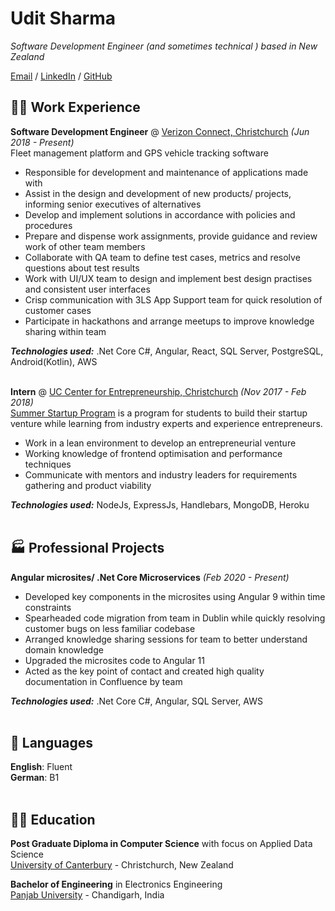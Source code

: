 # Udit Sharma

_Software Development Engineer (and sometimes technical ) based in New Zealand_ <br>

[Email](mailto:ush13@uclive.ac.nz) / [LinkedIn](https://www.linkedin.com/in/udit-sharma-nz/) / [GitHub](https://github.com/uditsharmanz/)

## 👨‍🔬 Work Experience

**Software Development Engineer** @ [Verizon Connect, Christchurch](https://www.verizonconnect.com/nz/) _(Jun 2018 - Present)_ <br>
Fleet management platform and GPS vehicle tracking software
  - Responsible for development and maintenance of applications made with 
  - Assist in the design and development of new products/ projects, informing senior executives of alternatives
  - Develop and implement solutions in accordance with policies and procedures
  - Prepare and dispense work assignments, provide guidance and review work of other team members
  - Collaborate with QA team to define test cases, metrics and resolve questions about test results
  - Work with UI/UX team to design and implement best design practises and consistent user interfaces
  - Crisp communication with 3LS App Support team for quick resolution of customer cases
  - Participate in hackathons and arrange meetups to improve knowledge sharing within team

**_Technologies used:_** .Net Core C#, Angular, React, SQL Server, PostgreSQL, Android(Kotlin), AWS
<br><br>

**Intern** @ [UC Center for Entrepreneurship, Christchurch](https://www.canterbury.ac.nz/business/uce/) _(Nov 2017 - Feb 2018)_ <br>
[Summer Startup Program](https://www.canterbury.ac.nz/business/uce/summerstartup/) is a program for students to build their startup venture while learning from industry experts and experience entrepreneurs.
  - Work in a lean environment to develop an entrepreneurial venture
  - Working knowledge of frontend optimisation and performance techniques
  - Communicate with mentors and industry leaders for requirements gathering and product viability

**_Technologies used:_** NodeJs, ExpressJs, Handlebars, MongoDB, Heroku
<br><br>

## 🏭 Professional Projects

**Angular microsites/ .Net Core Microservices** _(Feb 2020 - Present)_ <br>
  - Developed key components in the microsites using Angular 9 within time constraints
  - Spearheaded code migration from team in Dublin while quickly resolving customer bugs on less familiar codebase
  - Arranged knowledge sharing sessions for team to better understand domain knowledge
  - Upgraded the microsites code to Angular 11
  - Acted as the key point of contact and created high quality documentation in Confluence by team

**_Technologies used:_** .Net Core C#, Angular, SQL Server, AWS
<br><br>

## 💬 Languages

**English**: Fluent <br>
**German**: B1
<br><br>

## 👨‍🎓 Education

**Post Graduate Diploma in Computer Science** with focus on Applied Data Science<br>
[University of Canterbury](https://www.canterbury.ac.nz/) - Christchurch, New Zealand <br>

**Bachelor of Engineering** in Electronics Engineering<br>
[Panjab University](https://www.puchd.ac.in/) - Chandigarh, India